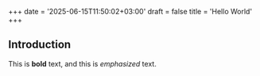 +++
date = '2025-06-15T11:50:02+03:00'
draft = false
title = 'Hello World'
+++

## Introduction

This is **bold** text, and this is *emphasized* text.

